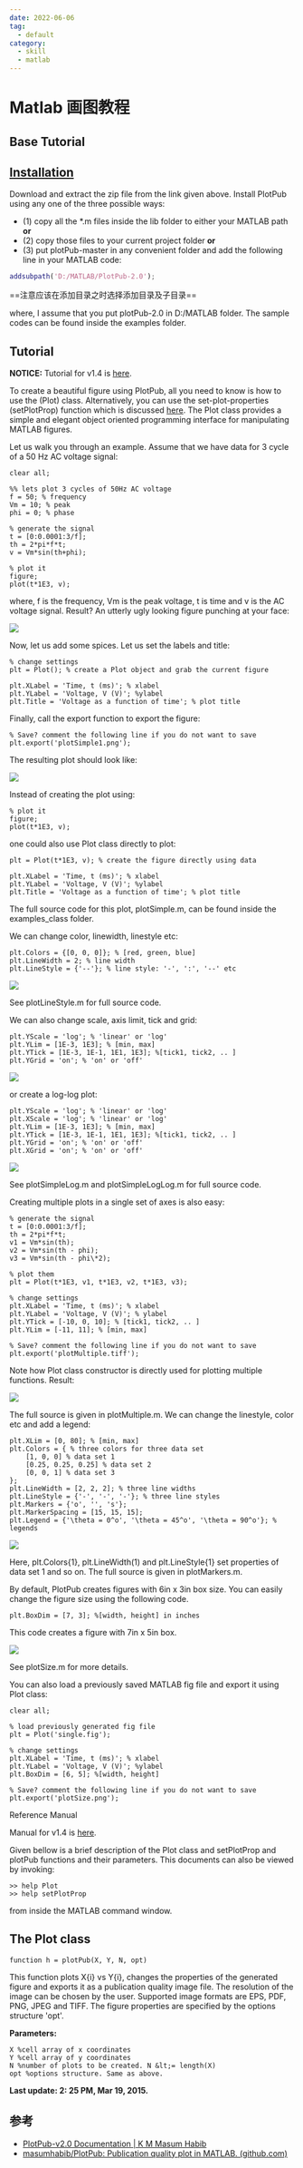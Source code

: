 ```yaml
---
date: 2022-06-06
tag:
  - default
category:
  - skill
  - matlab
---
```



# Matlab 画图教程


Base Tutorial
-

## [Installation](http://masumhabib.com/projects/publication-quality-graphs-matlab/#id8)

Download and extract the zip file from the link given above. Install PlotPub using any one of the three possible ways:
- (1) copy all the *.m files inside the lib folder to either your MATLAB path **or**
- (2) copy those files to your current project folder **or**
- (3) put plotPub-master in any convenient folder and add the following line in your MATLAB code:

```matlab 
addsubpath('D:/MATLAB/PlotPub-2.0');
```

==注意应该在添加目录之时选择添加目录及子目录==

where, I assume that you put plotPub-2.0 in D:/MATLAB folder. The sample codes can be found inside the examples folder.

## Tutorial

**NOTICE:** Tutorial for v1.4 is [here](http://masumhabib.com/projects/publication-quality-graphs-matlab/plotpub-v1-4-documentation/).

To create a beautiful figure using PlotPub, all you need to know is how to use the (Plot) class. Alternatively, you can use the set-plot-properties (setPlotProp) function which is discussed [here](http://masumhabib.com/projects/publication-quality-graphs-matlab/plotpub-v1-4-documentation/). The Plot class provides a simple and elegant object oriented programming interface for manipulating MATLAB figures.

Let us walk you through an example. Assume that we have data for 3 cycle of a 50 Hz AC voltage signal:

```
clear all;

%% lets plot 3 cycles of 50Hz AC voltage
f = 50; % frequency
Vm = 10; % peak
phi = 0; % phase

% generate the signal
t = [0:0.0001:3/f];
th = 2*pi*f*t;
v = Vm*sin(th+phi);

% plot it
figure;
plot(t*1E3, v);
```

where, f is the frequency, Vm is the peak voltage, t is time and v is the AC voltage signal. Result? An utterly ugly looking figure punching at your face:

![](http://masumhabib.com/projects/publication-quality-graphs-matlab/plotpub-v2-0-documentation/images/plotpub-2.0/ugly.png)

Now, let us add some spices. Let us set the labels and title:

```
% change settings
plt = Plot(); % create a Plot object and grab the current figure

plt.XLabel = 'Time, t (ms)'; % xlabel
plt.YLabel = 'Voltage, V (V)'; %ylabel
plt.Title = 'Voltage as a function of time'; % plot title
```

Finally, call the export function to export the figure:

```
% Save? comment the following line if you do not want to save
plt.export('plotSimple1.png');
```

The resulting plot should look like:

![](http://masumhabib.com/projects/publication-quality-graphs-matlab/plotpub-v2-0-documentation/images/plotpub-2.0/plotSimple1.png)

Instead of creating the plot using:

```
% plot it
figure;
plot(t*1E3, v);
```

one could also use Plot class directly to plot:

```
plt = Plot(t*1E3, v); % create the figure directly using data

plt.XLabel = 'Time, t (ms)'; % xlabel
plt.YLabel = 'Voltage, V (V)'; %ylabel
plt.Title = 'Voltage as a function of time'; % plot title
```

The full source code for this plot, plotSimple.m, can be found inside the examples_class folder.

We can change color, linewidth, linestyle etc:

```
plt.Colors = {[0, 0, 0]}; % [red, green, blue]
plt.LineWidth = 2; % line width
plt.LineStyle = {'--'}; % line style: '-', ':', '--' etc
```

![](http://masumhabib.com/projects/publication-quality-graphs-matlab/plotpub-v2-0-documentation/images/plotpub-2.0/plotLineStyle.png)

See plotLineStyle.m for full source code.

We can also change scale, axis limit, tick and grid:

```
plt.YScale = 'log'; % 'linear' or 'log'
plt.YLim = [1E-3, 1E3]; % [min, max]
plt.YTick = [1E-3, 1E-1, 1E1, 1E3]; %[tick1, tick2, .. ]
plt.YGrid = 'on'; % 'on' or 'off'
```

![](http://masumhabib.com/projects/publication-quality-graphs-matlab/plotpub-v2-0-documentation/images/plotpub-2.0/plotSimpleLog2.png)

or create a log-log plot:

```
plt.YScale = 'log'; % 'linear' or 'log'
plt.XScale = 'log'; % 'linear' or 'log'
plt.YLim = [1E-3, 1E3]; % [min, max]
plt.YTick = [1E-3, 1E-1, 1E1, 1E3]; %[tick1, tick2, .. ]
plt.YGrid = 'on'; % 'on' or 'off'
plt.XGrid = 'on'; % 'on' or 'off'
```

![](http://masumhabib.com/projects/publication-quality-graphs-matlab/plotpub-v2-0-documentation/images/plotpub-2.0/plotSimpleLogLog.png)

See plotSimpleLog.m and plotSimpleLogLog.m for full source code.

Creating multiple plots in a single set of axes is also easy:

```
% generate the signal
t = [0:0.0001:3/f];
th = 2*pi*f*t;
v1 = Vm*sin(th);
v2 = Vm*sin(th - phi);
v3 = Vm*sin(th - phi\*2);

% plot them
plt = Plot(t*1E3, v1, t*1E3, v2, t*1E3, v3);

% change settings
plt.XLabel = 'Time, t (ms)'; % xlabel
plt.YLabel = 'Voltage, V (V)'; % ylabel
plt.YTick = [-10, 0, 10]; % [tick1, tick2, .. ]
plt.YLim = [-11, 11]; % [min, max]

% Save? comment the following line if you do not want to save
plt.export('plotMultiple.tiff');
```

Note how Plot class constructor is directly used for plotting multiple functions. Result:

![](http://masumhabib.com/projects/publication-quality-graphs-matlab/plotpub-v2-0-documentation/images/plotpub-2.0/plotMultiple.png)

The full source is given in plotMultiple.m. We can change the linestyle, color etc and add a legend:

```
plt.XLim = [0, 80]; % [min, max]
plt.Colors = { % three colors for three data set
    [1, 0, 0] % data set 1
    [0.25, 0.25, 0.25] % data set 2
    [0, 0, 1] % data set 3
};
plt.LineWidth = [2, 2, 2]; % three line widths
plt.LineStyle = {'-', '-', '-'}; % three line styles
plt.Markers = {'o', '', 's'};
plt.MarkerSpacing = [15, 15, 15];
plt.Legend = {'\theta = 0^o', '\theta = 45^o', '\theta = 90^o'}; % legends
```

![](http://masumhabib.com/pages/projects/publication-quality-graphs-matlab/images/plotpub-2.0/plotMarkers.png)

Here, plt.Colors{1}, plt.LineWidth(1) and plt.LineStyle{1} set properties of data set 1 and so on. The full source is given in plotMarkers.m.

By default, PlotPub creates figures with 6in x 3in box size. You can easily change the figure size using the following code.

```
plt.BoxDim = [7, 3]; %[width, height] in inches
```

This code creates a figure with 7in x 5in box.

![](http://masumhabib.com/projects/publication-quality-graphs-matlab/plotpub-v2-0-documentation/images/plotpub-2.0/plotSize.png)

See plotSize.m for more details.

You can also load a previously saved MATLAB fig file and export it using Plot class:

```
clear all;

% load previously generated fig file
plt = Plot('single.fig');

% change settings
plt.XLabel = 'Time, t (ms)'; % xlabel
plt.YLabel = 'Voltage, V (V)'; %ylabel
plt.BoxDim = [6, 5]; %[width, height]

% Save? comment the following line if you do not want to save
plt.export('plotSize.png');
```

Reference Manual


Manual for v1.4 is [here](http://masumhabib.com/projects/publication-quality-graphs-matlab/plotpub-v1-4-documentation/).

Given bellow is a brief description of the Plot class and setPlotProp and plotPub functions and their parameters. This documents can also be viewed by invoking:

```
>> help Plot
>> help setPlotProp
```

from inside the MATLAB command window.

The Plot class
-

```
function h = plotPub(X, Y, N, opt)
```

This function plots X{i} vs Y{i}, changes the properties of the generated figure and exports it as a publication quality image file. The resolution of the image can be chosen by the user. Supported image formats are EPS, PDF, PNG, JPEG and TIFF. The figure properties are specified by the options structure 'opt'.

**Parameters:**

```
X %cell array of x coordinates
Y %cell array of y coordinates
N %number of plots to be created. N &lt;= length(X)
opt %options structure. Same as above.
```

**Last update: 2: 25 PM, Mar 19, 2015.**

## 参考

- [PlotPub-v2.0 Documentation | K M Masum Habib](http://masumhabib.com/projects/publication-quality-graphs-matlab/plotpub-v2-0-documentation/)
- [masumhabib/PlotPub: Publication quality plot in MATLAB. (github.com)](https://github.com/masumhabib/PlotPub)
